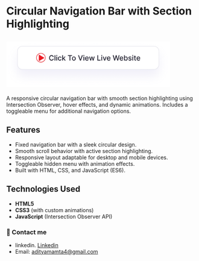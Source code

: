 # Circular Navigation Bar with Section Highlighting

## <a href="https://adityamamta.github.io/navigation-bar/"><img src="img/readme-btn.png" alt="Click to view live website" height="120"></a>


A responsive circular navigation bar with smooth section highlighting using Intersection Observer, hover effects, and dynamic animations. Includes a toggleable menu for additional navigation options.

## Features
- Fixed navigation bar with a sleek circular design.
- Smooth scroll behavior with active section highlighting.
- Responsive layout adaptable for desktop and mobile devices.
- Toggleable hidden menu with animation effects.
- Built with HTML, CSS, and JavaScript (ES6).

## Technologies Used
- **HTML5**
- **CSS3** (with custom animations)
- **JavaScript** (Intersection Observer API)


### 💼 Contact me 
- linkedin. [Linkedin](https://www.linkedin.com/in/adityamamta/)
- Email: adityamamta4@gmail.com

<!-- ![preview img](img/card-hover-effect-mockup.png) -->
